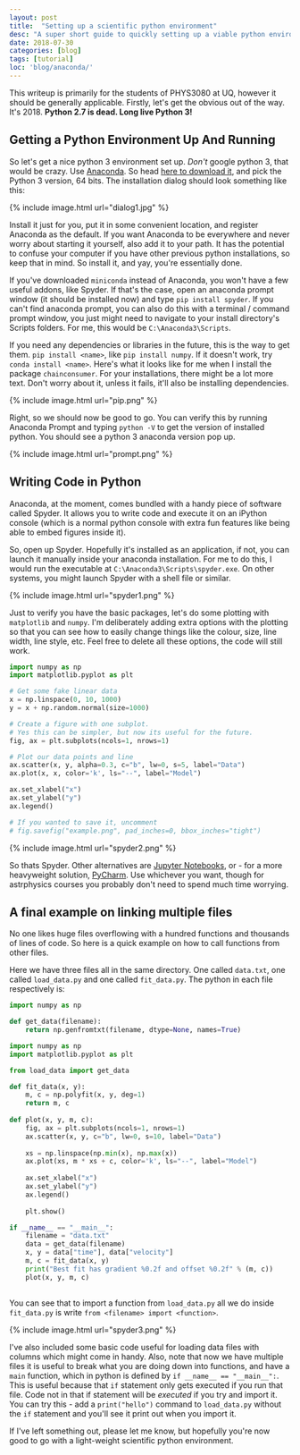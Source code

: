 ```yaml
---
layout: post
title:  "Setting up a scientific python environment"
desc: "A super short guide to quickly setting up a viable python environment."
date: 2018-07-30
categories: [blog]
tags: [tutorial]
loc: 'blog/anaconda/'
---
```


This writeup is primarily for the students of PHYS3080 at UQ, however it
should be generally applicable. Firstly, let's get the obvious 
out of the way. It's 2018. **Python 2.7 is dead. Long live Python 3!**

## Getting a Python Environment Up And Running

So let's get a nice python 3 environment set up. *Don't* google
python 3, that would be crazy. Use [Anaconda](https://www.anaconda.com/).
So head [here to download it](https://www.anaconda.com/download/), and pick
the Python 3 version, 64 bits. The installation dialog should look something 
like this:

{% include image.html url="dialog1.jpg" %}

Install it just for you, put it in some convenient location, and register
Anaconda as the default. If you want Anaconda to be everywhere and
never worry about starting it yourself, also add it to your path. It
has the potential to confuse your computer if you have other previous python 
installations, so keep that in mind. So install it, and yay, you're essentially done.

If you've downloaded `miniconda` instead of Anaconda, you won't have a few
useful addons, like Spyder. If that's the case, open an anaconda prompt window
(it should be installed now) and type `pip install spyder`. If you can't find
anaconda prompt, you can also do this with a terminal / command prompt window,
you just might need to navigate to your install directory's Scripts folders. 
For me, this would be `C:\Anaconda3\Scripts`.

If you need any dependencies or libraries in the future, this is the way
to get them. `pip install <name>`, like `pip install numpy`. If it doesn't work,
try `conda install <name>`. Here's what it looks like for me when I install
the package `chainconsumer`. For your installations, there might be a lot more
text. Don't worry about it, unless it fails, it'll also be installing dependencies.

{% include image.html url="pip.png" %}

Right, so we should now be good to go. You can verify this by running Anaconda Prompt
and typing `python -V` to get the version of installed python. You should see a
python 3 anaconda version pop up.

{% include image.html url="prompt.png" %}

## Writing Code in Python

Anaconda, at the moment, comes bundled with a handy piece of software
called Spyder. It allows you to write code and execute it on an iPython 
console (which is a normal python console with extra fun features like 
being able to embed figures inside it).

So, open up Spyder. Hopefully it's installed as an application,
if not, you can launch it manually inside your anaconda installation. For 
me to do this, I would run the executable at `C:\Anaconda3\Scripts\spyder.exe`. 
On other systems, you might launch Spyder with a shell file or similar.

{% include image.html url="spyder1.png" %}

Just to verify you have the basic packages, let's do some plotting
with `matplotlib` and `numpy`. I'm deliberately adding extra
options with the plotting so that you can see how to easily change
things like the colour, size, line width, line style, etc. Feel free
to delete all these options, the code will still work.

``` python
import numpy as np
import matplotlib.pyplot as plt

# Get some fake linear data
x = np.linspace(0, 10, 1000)
y = x + np.random.normal(size=1000)

# Create a figure with one subplot.
# Yes this can be simpler, but now its useful for the future.
fig, ax = plt.subplots(ncols=1, nrows=1)

# Plot our data points and line
ax.scatter(x, y, alpha=0.3, c="b", lw=0, s=5, label="Data")
ax.plot(x, x, color='k', ls="--", label="Model")

ax.set_xlabel("x")
ax.set_ylabel("y")
ax.legend()

# If you wanted to save it, uncomment
# fig.savefig("example.png", pad_inches=0, bbox_inches="tight")

```

{% include image.html url="spyder2.png" %}

So thats Spyder. Other alternatives are [Jupyter Notebooks](http://jupyter.org/),
or - for a more heavyweight solution, [PyCharm](https://www.jetbrains.com/pycharm/).
Use whichever you want, though for astrphysics courses you probably don't need
to spend much time worrying.

## A final example on linking multiple files

No one likes huge files overflowing with a hundred functions and thousands
of lines of code. So here is a quick example on how to call functions
from other files.

Here we have three files all in the same directory. One called `data.txt`,
one called `load_data.py` and one called `fit_data.py`. The python in 
each file respectively is:

``` python
import numpy as np

def get_data(filename):
    return np.genfromtxt(filename, dtype=None, names=True)
```
``` python
import numpy as np
import matplotlib.pyplot as plt

from load_data import get_data

def fit_data(x, y):
    m, c = np.polyfit(x, y, deg=1)
    return m, c
    
def plot(x, y, m, c):
    fig, ax = plt.subplots(ncols=1, nrows=1)
    ax.scatter(x, y, c="b", lw=0, s=10, label="Data")
    
    xs = np.linspace(np.min(x), np.max(x))
    ax.plot(xs, m * xs + c, color='k', ls="--", label="Model")
    
    ax.set_xlabel("x")
    ax.set_ylabel("y")
    ax.legend()
    
    plt.show()

if __name__ == "__main__":
    filename = "data.txt"
    data = get_data(filename)
    x, y = data["time"], data["velocity"]
    m, c = fit_data(x, y)
    print("Best fit has gradient %0.2f and offset %0.2f" % (m, c))
    plot(x, y, m, c)
    
```
You can see that to import a function from `load_data.py` all we do inside
`fit_data.py` is write `from <filename> import <function>`. 


{% include image.html url="spyder3.png" %}

I've also included some basic code useful for loading data files with columns which
might come in handy. Also, note that now we have multiple files it is
useful to break what you are doing down into functions, and have a `main`
function, which in python is defined by `if __name__ == "__main__":`. This is
useful because that `if` statement only gets executed if you run that file.
Code not in that if statement will be *executed* if you try and import it. 
You can try this - add a `print("hello")` command to `load_data.py` without the
`if` statement and you'll see it print out when you import it.

If I've left something out, please let me know, but hopefully you're now
good to go with a light-weight scientific python environment.